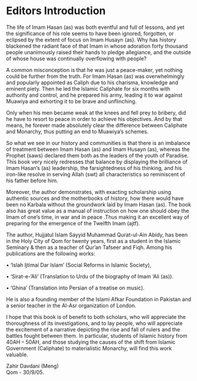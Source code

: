 Editors Introduction
====================

The life of Imam Hasan (as) was both eventful and full of lessons, and
yet the significance of his role seems to have been ignored, forgotten,
or eclipsed by the extent of focus on Imam Husayn (as). Why has history
blackened the radiant face of that Imam in whose adoration forty
thousand people unanimously raised their hands to pledge allegiance, and
the outside of whose house was continually overflowing with people?

A common misconception is that he was just a peace-maker, yet nothing
could be further from the truth. For Imam Hasan (as) was overwhelmingly
and popularly appointed as Caliph due to his charisma, knowledge and
eminent piety. Then he led the Islamic Caliphate for six months with
authority and control, and he prepared his army, leading it to war
against Muawiya and exhorting it to be brave and unflinching.

Only when his men became weak at the knees and fell prey to bribery, did
he have to resort to peace in order to achieve his objectives. And by
that means, he forever made absolutely clear the difference between
Caliphate and Monarchy, thus putting an end to Muawiya’s schemes.

So what we see in our history and communities is that there is an
imbalance of treatment between Imam Hasan (as) and Imam Husayn (as),
whereas the Prophet (saws) declared them both as the leaders of the
youth of Paradise. This book very nicely redresses that balance by
displaying the brilliance of Imam Hasan’s (as) leadership, the
farsightedness of his thinking, and his iron-like resolve in serving
Allah (swt) all characteristics so reminiscent of his father before him.

Moreover, the author demonstrates, with exacting scholarship using
authentic sources and the motherbooks of history, how there would have
been no Karbala without the groundwork laid by Imam Hasan (as). The book
also has great value as a manual of instruction on how one should obey
the Imam of one’s time, in war and in peace .Thus making it an excellent
way of preparing for the emergence of the Twelfth Imam (ajtf).

The author, Hujjatul Islam Sayyid Muhammad Qurat-ul-Ain Abidy, has been
in the Holy City of Qom for twenty years, first as a student in the
Islamic Seminary & then as a teacher of Qur’an Tafseer and Fiqh. Among
his publications are the following works:

• ‘Islah Ijtimai Dar Islam’ (Social Reforms in Islamic Society),

• ‘Sirat-e-’Ali’ (Translation to Urdu of the biography of Imam ‘Ali
(as)).

• ‘Ghina’ (Translation into Persian of a treatise on music).

He is also a founding member of the Islami Afkar Foundation in Pakistan
and a senior teacher in the Al-Asr organization of London.

I hope that this book is of benefit to both scholars, who will
appreciate the thoroughness of its investigations, and to lay people,
who will appreciate the excitement of a narrative depicting the rise and
fall of rulers and the battles fought between them. In particular,
students of Islamic history from 40AH – 50AH, and those studying the
causes of the shift from Islamic Government (Caliphate) to materialistic
Monarchy, will find this work valuable.

Zahir Davdani (Meng)  
 Qom - 30/9/05.


